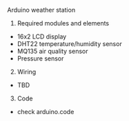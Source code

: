 Arduino weather station

1) Required modules and elements
 - 16x2 LCD display
 - DHT22 temperature/humidity sensor
 - MQ135 air quality sensor
 - Pressure sensor

2) Wiring
 - TBD

3) Code
 - check arduino.code
